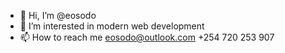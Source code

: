 - 👋 Hi, I’m @eosodo
- 👀 I’m interested in modern web development 
- 📫 How to reach me eosodo@outlook.com +254 720 253 907

<!---
eosodo/eosodo is a ✨ special ✨ repository because its `README.md` (this file) appears on your GitHub profile.
You can click the Preview link to take a look at your changes.
--->
